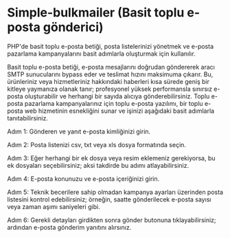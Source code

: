 # Simple-bulkmailer (Basit toplu e-posta gönderici)
PHP'de basit toplu e-posta betiği, posta listelerinizi yönetmek ve e-posta pazarlama kampanyalarını basit adımlarla oluşturmak için kullanılır.

Basit toplu e-posta betiği, e-posta mesajlarını doğrudan göndererek aracı SMTP sunucularını bypass eder ve teslimat hızını maksimuma çıkarır. Bu, ürünleriniz veya hizmetleriniz hakkındaki haberleri kısa sürede geniş bir kitleye yaymanıza olanak tanır; profesyonel yüksek performansla sınırsız e-posta oluşturabilir ve herhangi bir sayıda alıcıya gönderebilirsiniz. Toplu e-posta pazarlama kampanyalarınız için toplu e-posta yazılımı, bir toplu e-posta web hizmetinin esnekliğini sunar ve işinizi aşağıdaki basit adımlarla tanıtabilirsiniz.

Adım 1: Gönderen ve yanıt e-posta kimliğinizi girin.

Adım 2: Posta listenizi csv, txt veya xls dosya formatında seçin.

Adım 3: Eğer herhangi bir ek dosya veya resim eklemeniz gerekiyorsa, bu ek dosyaları seçebilirsiniz; aksi takdirde bu adımı atlayabilirsiniz.

Adım 4: E-posta konunuzu ve e-posta içeriğinizi girin.

Adım 5: Teknik becerilere sahip olmadan kampanya ayarları üzerinden posta listesini kontrol edebilirsiniz; örneğin, saatte gönderilecek e-posta sayısı veya zaman aşımı saniyeleri gibi.

Adım 6: Gerekli detayları girdikten sonra gönder butonuna tıklayabilirsiniz; ardından e-posta gönderim yanıtını alırsınız.
